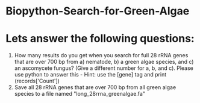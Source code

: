 # Biopython-Search-for-Green-Algae
# Lets answer the following questions:
1. How many results do you get when you search for full 28 rRNA genes that are over 700 bp from a) nematode, b) a green algae species, and c) an ascomycete fungus? (Give a different number for a, b, and c). Please use python to answer this - Hint: use the [gene] tag and print (records['Count'])
2. Save all 28 rRNA genes that are over 700 bp from all green algae species to a file named "long_28rrna_greenalgae.fa"
